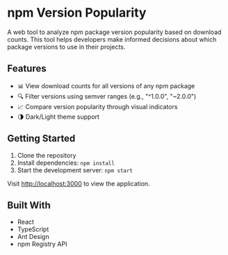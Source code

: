 # npm Version Popularity

A web tool to analyze npm package version popularity based on download counts. This tool helps developers make informed decisions about which package versions to use in their projects.

## Features

- 📊 View download counts for all versions of any npm package
- 🔍 Filter versions using semver ranges (e.g., "^1.0.0", "~2.0.0")
- 📈 Compare version popularity through visual indicators
- 🌗 Dark/Light theme support

## Getting Started

1. Clone the repository
2. Install dependencies: `npm install`
3. Start the development server: `npm start`

Visit [http://localhost:3000](http://localhost:3000) to view the application.

## Built With

- React
- TypeScript
- Ant Design
- npm Registry API
